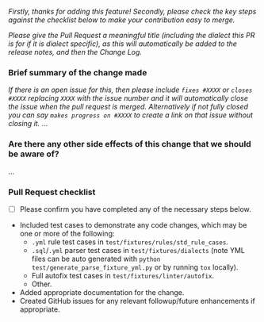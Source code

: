 
_Firstly, thanks for adding this feature! Secondly, please check the key steps against the checklist below to make your contribution easy to merge._

_Please give the Pull Request a meaningful title (including the dialect this PR is for if it is dialect specific), as this will automatically be added to the release notes, and then the Change Log._

### Brief summary of the change made
_If there is an open issue for this, then please include `fixes #XXXX` or `closes #XXXX` replacing `XXXX` with the issue number and it will automatically close the issue when the pull request is merged. Alternatively if not fully closed you can say `makes progress on #XXXX` to create a link on that issue without closing it._
...

### Are there any other side effects of this change that we should be aware of?
...

### Pull Request checklist
- [ ] Please confirm you have completed any of the necessary steps below.

- Included test cases to demonstrate any code changes, which may be one or more of the following:
  - `.yml` rule test cases in `test/fixtures/rules/std_rule_cases`.
  - `.sql`/`.yml` parser test cases in `test/fixtures/dialects` (note YML files can be auto generated with `python test/generate_parse_fixture_yml.py` or by running `tox` locally).
  - Full autofix test cases in `test/fixtures/linter/autofix`.
  - Other.
- Added appropriate documentation for the change.
- Created GitHub issues for any relevant followup/future enhancements if appropriate.
